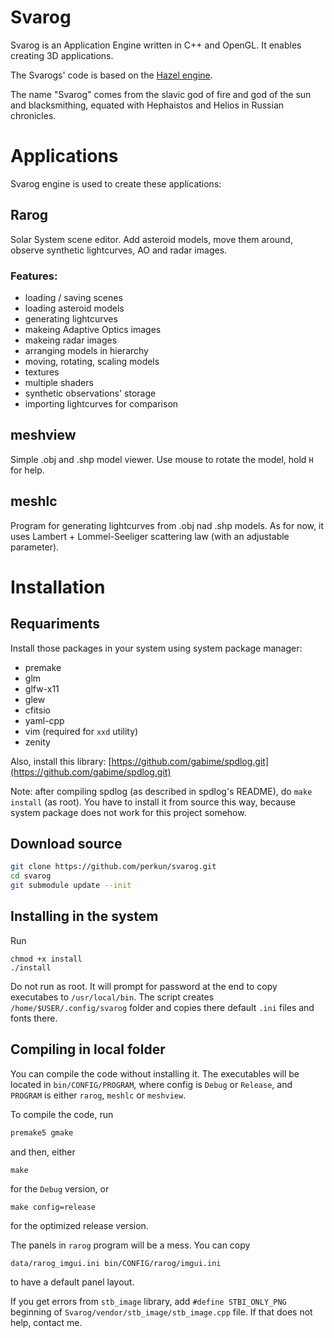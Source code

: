 # Svarog

Svarog is an Application Engine written in C++ and OpenGL. It enables creating
3D applications.

The Svarogs' code is based on the [Hazel engine](https://github.com/TheCherno/Hazel).

The name "Svarog" comes from the slavic god of fire and god of the sun and
blacksmithing, equated with Hephaistos and Helios in Russian chronicles.


# Applications

Svarog engine is used to create these applications:

## Rarog

Solar System scene editor. Add asteroid models, move them around, observe
synthetic lightcurves, AO and radar images.

### Features:

* loading / saving scenes
* loading asteroid models
* generating lightcurves
* makeing Adaptive Optics images
* makeing radar images
* arranging models in hierarchy
* moving, rotating, scaling models
* textures
* multiple shaders
* synthetic observations' storage
* importing lightcurves for comparison

## meshview

Simple .obj and .shp model viewer. Use mouse to rotate the model, hold `H` for
help.

## meshlc

Program for generating lightcurves from .obj nad .shp models. As for now, it
uses Lambert + Lommel-Seeliger scattering law (with an adjustable parameter).



# Installation

## Requariments

Install those packages in your system using system package manager:

* premake
* glm
* glfw-x11
* glew
* cfitsio
* yaml-cpp
* vim (required for `xxd` utility)
* zenity

Also, install this library:
[https://github.com/gabime/spdlog.git](https://github.com/gabime/spdlog.git)

Note: after compiling spdlog (as described in spdlog's README), do `make
install` (as root). You have to install it from source this way, because system
package does not work for this project somehow.

## Download source

```bash
git clone https://github.com/perkun/svarog.git
cd svarog
git submodule update --init
```

## Installing in the system

Run
```
chmod +x install
./install
```

Do not run as root. It will prompt for password at the end to copy executabes to
`/usr/local/bin`. The script creates `/home/$USER/.config/svarog` folder and
copies there default `.ini` files and fonts there.

## Compiling in local folder

You can compile the code without installing it. The executables will be located
in `bin/CONFIG/PROGRAM`, where config is `Debug` or `Release`, and `PROGRAM` is
either `rarog`, `meshlc` or `meshview`.

To compile the code, run

```bash
premake5 gmake
```
and then, either
```
make
```
for the `Debug` version, or
```
make config=release
```
for the optimized release version.

The panels in `rarog` program will be a mess. You can copy
```
data/rarog_imgui.ini bin/CONFIG/rarog/imgui.ini
```

to have a default panel layout.


If you get errors from `stb_image` library, add `#define STBI_ONLY_PNG`
beginning of `Svarog/vendor/stb_image/stb_image.cpp` file. If that does not
help, contact me.





